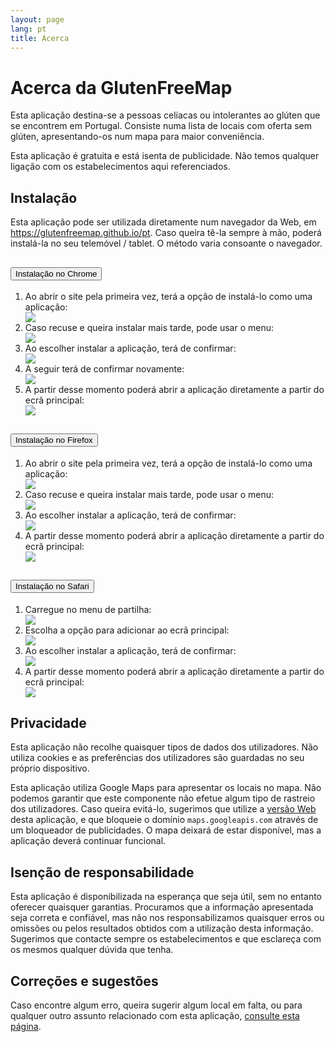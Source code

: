 ```yaml
---
layout: page
lang: pt
title: Acerca
---
```


# Acerca da GlutenFreeMap

Esta aplicação destina-se a pessoas celíacas ou intolerantes ao glúten que se encontrem em Portugal.
Consiste numa lista de locais com oferta sem glúten, apresentando-os num mapa para maior conveniência.

Esta aplicação é gratuita e está isenta de publicidade. Não temos qualquer ligação com os estabelecimentos aqui referenciados.

## Instalação

Esta aplicação pode ser utilizada diretamente num navegador da Web, em https://glutenfreemap.github.io/pt. Caso queira tê-la sempre à mão, poderá instalá-la no seu telemóvel / tablet. O método varia consoante o navegador.


<div class="accordion mb-4" id="tutorial">
    <div class="card">
        <div class="card-header" id="headingChrome">
            <h2 class="mb-0">
                <button class="btn btn-link btn-block text-left" type="button" data-toggle="collapse"
                    data-target="#chromeInstructions" aria-expanded="true" aria-controls="chromeInstructions">
                    Instalação no Chrome
                </button>
            </h2>
        </div>
        <div id="chromeInstructions" class="collapse" aria-labelledby="headingChrome" data-parent="#tutorial">
            <div class="card-body">
                <ol class="tutorial row">
                    <li class="col-12 col-md-6 col-lg-4 d-flex flex-column my-2">
                        <div class="flex-grow-1">Ao abrir o site pela primeira vez, terá a opção de instalá-lo como uma aplicação:</div>
                        <div>
                            <a class="image-link" href="/assets/img/install/chrome-1.png" target="_blank">
                                <img src="/assets/img/install/chrome-1.png" />
                            </a>
                        </div>
                    </li>
                    <li class="col-12 col-md-6 col-lg-4 d-flex flex-column my-2">
                        <div class="flex-grow-1">Caso recuse e queira instalar mais tarde, pode usar o menu:</div>
                        <div>
                            <a class="image-link" href="/assets/img/install/chrome-1b.png" target="_blank">
                                <img src="/assets/img/install/chrome-1b.png" />
                            </a>
                        </div>
                    </li>
                    <li class="col-12 col-md-6 col-lg-4 d-flex flex-column my-2">
                        <div class="flex-grow-1">Ao escolher instalar a aplicação, terá de confirmar:</div>
                        <div>
                            <a class="image-link" href="/assets/img/install/chrome-2.png" target="_blank">
                                <img src="/assets/img/install/chrome-2.png" />
                            </a>
                        </div>
                    </li>
                    <li class="col-12 col-md-6 col-lg-4 d-flex flex-column my-2">
                        <div class="flex-grow-1">A seguir terá de confirmar novamente:</div>
                        <div>
                            <a class="image-link" href="/assets/img/install/chrome-3.png" target="_blank">
                                <img src="/assets/img/install/chrome-3.png" />
                            </a>
                        </div>
                    </li>
                    <li class="col-12 col-md-6 col-lg-4 d-flex flex-column my-2">
                        <div class="flex-grow-1">A partir desse momento poderá abrir a aplicação diretamente a partir do ecrã principal:</div>
                        <div>
                            <a class="image-link" href="/assets/img/install/chrome-4.png" target="_blank">
                                <img src="/assets/img/install/chrome-4.png" />
                            </a>
                        </div>
                    </li>
                </ol>
            </div>
        </div>
    </div>
    <div class="card">
        <div class="card-header" id="headingFirefox">
            <h2 class="mb-0">
                <button class="btn btn-link btn-block text-left collapsed" type="button" data-toggle="collapse"
                    data-target="#firefoxInstructions" aria-expanded="false" aria-controls="firefoxInstructions">
                    Instalação no Firefox
                </button>
            </h2>
        </div>
        <div id="firefoxInstructions" class="collapse" aria-labelledby="headingFirefox" data-parent="#tutorial">
            <div class="card-body">
                <ol class="tutorial row">
                    <li class="col-12 col-md-6 col-lg-4 d-flex flex-column my-2">
                        <div class="flex-grow-1">Ao abrir o site pela primeira vez, terá a opção de instalá-lo como uma aplicação:</div>
                        <div>
                            <a class="image-link" href="/assets/img/install/firefox-1.png" target="_blank">
                                <img src="/assets/img/install/firefox-1.png" />
                            </a>
                        </div>
                    </li>
                    <li class="col-12 col-md-6 col-lg-4 d-flex flex-column my-2">
                        <div class="flex-grow-1">Caso recuse e queira instalar mais tarde, pode usar o menu:</div>
                        <div>
                            <a class="image-link" href="/assets/img/install/firefox-1b.png" target="_blank">
                                <img src="/assets/img/install/firefox-1b.png" />
                            </a>
                        </div>
                    </li>
                    <li class="col-12 col-md-6 col-lg-4 d-flex flex-column my-2">
                        <div class="flex-grow-1">Ao escolher instalar a aplicação, terá de confirmar:</div>
                        <div>
                            <a class="image-link" href="/assets/img/install/firefox-2.png" target="_blank">
                                <img src="/assets/img/install/firefox-2.png" />
                            </a>
                        </div>
                    </li>
                    <li class="col-12 col-md-6 col-lg-4 d-flex flex-column my-2">
                        <div class="flex-grow-1">A partir desse momento poderá abrir a aplicação diretamente a partir do ecrã principal:</div>
                        <div>
                            <a class="image-link" href="/assets/img/install/firefox-3.png" target="_blank">
                                <img src="/assets/img/install/firefox-3.png" />
                            </a>
                        </div>
                    </li>
                </ol>
            </div>
        </div>
    </div>
    <div class="card">
        <div class="card-header" id="headingSafari">
            <h2 class="mb-0">
                <button class="btn btn-link btn-block text-left collapsed" type="button" data-toggle="collapse"
                    data-target="#safariInstructions" aria-expanded="false" aria-controls="safariInstructions">
                    Instalação no Safari
                </button>
            </h2>
        </div>
        <div id="safariInstructions" class="collapse" aria-labelledby="headingSafari" data-parent="#tutorial">
            <div class="card-body">
                <ol class="tutorial row">
                    <li class="col-12 col-md-6 col-lg-4 d-flex flex-column my-2">
                        <div class="flex-grow-1">Carregue no menu de partilha:</div>
                        <div>
                            <a class="image-link" href="/assets/img/install/safari-1.png" target="_blank">
                                <img src="/assets/img/install/safari-1.png" />
                            </a>
                        </div>
                    </li>
                    <li class="col-12 col-md-6 col-lg-4 d-flex flex-column my-2">
                        <div class="flex-grow-1">Escolha a opção para adicionar ao ecrã principal:</div>
                        <div>
                            <a class="image-link" href="/assets/img/install/safari-2.png" target="_blank">
                                <img src="/assets/img/install/safari-2.png" />
                            </a>
                        </div>
                    </li>
                    <li class="col-12 col-md-6 col-lg-4 d-flex flex-column my-2">
                        <div class="flex-grow-1">Ao escolher instalar a aplicação, terá de confirmar:</div>
                        <div>
                            <a class="image-link" href="/assets/img/install/safari-3.png" target="_blank">
                                <img src="/assets/img/install/safari-3.png" />
                            </a>
                        </div>
                    </li>
                    <li class="col-12 col-md-6 col-lg-4 d-flex flex-column my-2">
                        <div class="flex-grow-1">A partir desse momento poderá abrir a aplicação diretamente a partir do ecrã principal:</div>
                        <div>
                            <a class="image-link" href="/assets/img/install/safari-4.png" target="_blank">
                                <img src="/assets/img/install/safari-4.png" />
                            </a>
                        </div>
                    </li>
                </ol>
            </div>
        </div>
    </div>
</div>
<script>
    var userAgent = navigator.userAgent;
    if (userAgent.match(/chrome|chromium|crios/i)) {
        document.getElementById("chromeInstructions").className = "";
    } else if (userAgent.match(/firefox|fxios/i)) {
        document.getElementById("firefoxInstructions").className = "";
    } else if (userAgent.match(/safari/i)) {
        document.getElementById("safariInstructions").className = "";
    }
</script>

## Privacidade

Esta aplicação não recolhe quaisquer tipos de dados dos utilizadores. Não utiliza cookies e as preferências dos utilizadores são guardadas no seu próprio dispositivo.

Esta aplicação utiliza Google Maps para apresentar os locais no mapa. Não podemos garantir que este componente não efetue algum tipo de rastreio dos utilizadores. Caso queira evitá-lo, sugerimos que utilize a [versão Web](https://glutenfreemap.github.io/pt) desta aplicação, e que bloqueie o domínio `maps.googleapis.com` através de um bloqueador de publicidades. O mapa deixará de estar disponível, mas a aplicação deverá continuar funcional.

## Isenção de responsabilidade

Esta aplicação é disponibilizada na esperança que seja útil, sem no entanto oferecer quaisquer garantias. Procuramos que a informação apresentada seja correta e confiável, mas não nos responsabilizamos quaisquer erros ou omissões ou pelos resultados obtidos com a utilização desta informação. Sugerimos que contacte sempre os estabelecimentos e que esclareça com os mesmos qualquer dúvida que tenha.

## Correções e sugestões  

Caso encontre algum erro, queira sugerir algum local em falta, ou para qualquer outro assunto relacionado com esta aplicação, [consulte esta página](suggestions.html).

